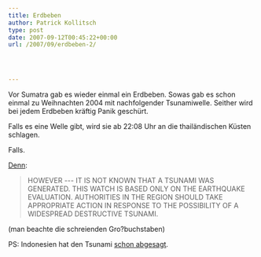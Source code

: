 ```yaml
---
title: Erdbeben
author: Patrick Kollitsch
type: post
date: 2007-09-12T00:45:22+00:00
url: /2007/09/erdbeben-2/




---
```

Vor Sumatra gab es wieder einmal ein Erdbeben. Sowas gab es schon einmal zu Weihnachten 2004 mit nachfolgender Tsunamiwelle. Seither wird bei jedem Erdbeben kräftig Panik geschürt. 

Falls es eine Welle gibt, wird sie ab 22:08 Uhr an die thailändischen Küsten schlagen.

Falls.

[Denn][1]:

> <span class="caps">HOWEVER</span> --- IT IS <span class="caps">NOT</span> <span class="caps">KNOWN</span> <span class="caps">THAT</span> A <span class="caps">TSUNAMI</span> <span class="caps">WAS</span> <span class="caps">GENERATED</span>. <span class="caps">THIS</span> <span class="caps">WATCH</span> IS <span class="caps">BASED</span> <span class="caps">ONLY</span> ON <span class="caps">THE</span> <span class="caps">EARTHQUAKE</span> <span class="caps">EVALUATION</span>. <span class="caps">AUTHORITIES</span> IN <span class="caps">THE</span> <span class="caps">REGION</span> <span class="caps">SHOULD</span> <span class="caps">TAKE</span> <span class="caps">APPROPRIATE</span> <span class="caps">ACTION</span> IN <span class="caps">RESPONSE</span> TO <span class="caps">THE</span> <span class="caps">POSSIBILITY</span> OF A <span class="caps">WIDESPREAD</span> <span class="caps">DESTRUCTIVE</span> <span class="caps">TSUNAMI</span>. 

(man beachte die schreienden Gro?buchstaben)

PS: Indonesien hat den Tsunami [schon abgesagt][2].

 [1]: http://www.prh.noaa.gov/ptwc/messages/indian/2007/indian.2007.09.12.115317.txt
 [2]: http://www.nationmultimedia.com/2007/09/12/headlines/headlines_30048736.php